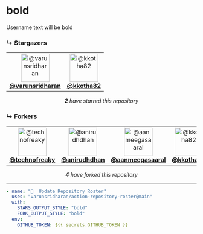 # bold
Username text will be bold

### ↳ Stargazers

<!-- REPOSITORY_STARS:START -->
<table><tbody><tr><td align="center"><a href="https://github.com/varunsridharan" rel="nofollow"><img src="https://avatars1.githubusercontent.com/u/1884287?v=4" alt="@varunsridharan" style="max-width:100%;" width="75px;"><br/><b>@varunsridharan</b></a> </td><td align="center"><a href="https://github.com/kkotha82" rel="nofollow"><img src="https://avatars3.githubusercontent.com/u/15326217?v=4" alt="@kkotha82" style="max-width:100%;" width="75px;"><br/><b>@kkotha82</b></a> </td></tr></tbody></table><p align="center"><i><b>2</b> have starred this repository</i></p>
<!-- REPOSITORY_STARS:END -->

### ↳ Forkers

<!-- REPOSITORY_FORKS:START -->
<table><tbody><tr><td align="center"><a href="https://github.com/technofreaky" rel="nofollow"><img src="https://avatars1.githubusercontent.com/u/32121790?v=4" alt="@technofreaky" style="max-width:100%;" width="75px;"><br/><b>@technofreaky</b></a> </td><td align="center"><a href="https://github.com/anirudhdhan" rel="nofollow"><img src="https://avatars2.githubusercontent.com/u/68533015?v=4" alt="@anirudhdhan" style="max-width:100%;" width="75px;"><br/><b>@anirudhdhan</b></a> </td><td align="center"><a href="https://github.com/aanmeegasaaral" rel="nofollow"><img src="https://avatars0.githubusercontent.com/u/66984783?v=4" alt="@aanmeegasaaral" style="max-width:100%;" width="75px;"><br/><b>@aanmeegasaaral</b></a> </td><td align="center"><a href="https://github.com/kkotha82" rel="nofollow"><img src="https://avatars3.githubusercontent.com/u/15326217?v=4" alt="@kkotha82" style="max-width:100%;" width="75px;"><br/><b>@kkotha82</b></a> </td></tr></tbody></table><p align="center"><i><b>4</b> have forked this repository</i></p>
<!-- REPOSITORY_FORKS:END -->

---

```yml
- name: "🐔  Update Repository Roster"
  uses: "varunsridharan/action-repository-roster@main"
  with:
    STARS_OUTPUT_STYLE: "bold"
    FORK_OUTPUT_STYLE: "bold"
  env:
    GITHUB_TOKEN: ${{ secrets.GITHUB_TOKEN }}
```